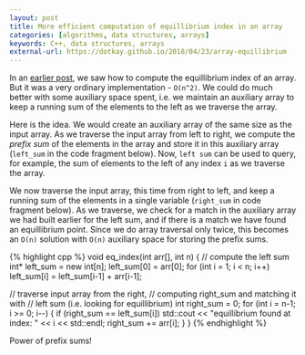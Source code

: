 ```yaml
---
layout: post
title: More efficient computation of equillibrium index in an array
categories: [algorithms, data structures, arrays]
keywords: C++, data structures, arrays
external-url: https://dotkay.github.io/2018/04/23/array-equillibrium
---
```


In an [earlier post](https://dotkay.github.io/2018/04/20/array-equillibrium-naive), we saw how to compute the equillibrium index of an array. But it was a very ordinary implementation - `O(n^2)`. We could do much better with some auxiliary space spent, i.e. we maintain an auxiliary array to keep a running sum of the elements to the left as we traverse the array. 

Here is the idea. We would create an auxiliary array of the same size as the input array. As we traverse the input array from left to right, we compute the _prefix sum_ of the elements in the array and store it in this auxiliary array (`left_sum` in the code fragment below). Now, `left sum` can be used to query, for example, the sum of elements to the left of any index `i` as we traverse the array.

We now traverse the input array, this time from right to left, and keep a running sum of the elements in a single variable (`right_sum` in code fragment below). As we traverse, we check for a match in the auxiliary array we had built earlier for the left sum, and if there is a match we have found an equillibrium point. Since we do array traversal only twice, this becomes an `O(n)` solution with `O(n)` auxiliary space for storing the prefix sums.

{% highlight cpp %}
void eq_index(int arr[], int n)
{
  // compute the left sum
  int* left_sum = new int[n];
  left_sum[0] = arr[0];
  for (int i = 1; i < n; i++)
    left_sum[i] = left_sum[i-1] + arr[i-1];

  // traverse input array from the right,
  // computing right_sum and matching it with
  // left sum (i.e. looking for equillibrium)
  int right_sum = 0;
  for (int i = n-1; i >= 0; i--)
  {
    if (right_sum == left_sum[i])
      std::cout << "equillibrium found at index: " << i << std::endl;
    right_sum += arr[i];
  } 
}
{% endhighlight %}

Power of prefix sums! 
